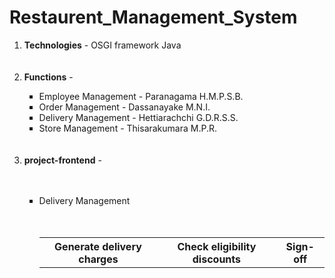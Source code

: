 # Restaurent_Management_System

<ol>
  <li><b>Technologies</b> - OSGI framework Java</li>
  <br></br>
  
  <li><b>Functions</b> - </li>
  <ul type="square">
  <li>Employee Management - Paranagama H.M.P.S.B.</li>
  <li>Order Management  - Dassanayake M.N.I.</li>
  <li>Delivery Management - Hettiarachchi G.D.R.S.S.</li>
  <li>Store Management - Thisarakumara M.P.R.</li>
  </ul>
  <br></br>
  
  <li><b>project-frontend</b> - </li>
  <br></br>
  
  <ul type="square">
  <li> Delivery Management</li>
  <br></br>
  
  <table>
  <tr>
    <th>Generate delivery charges</th>
    <th>Check eligibility discounts</th>
    <th>Sign-off</th>
  <tr/>
  </table>
  
</ol>



